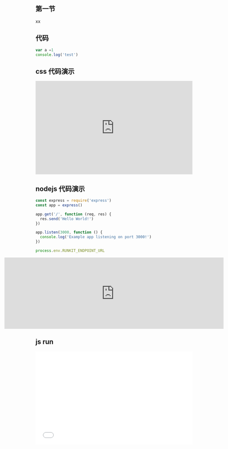 ## 第一节
xx


## 代码
```js
var a =1
console.log('test')
```


## css 代码演示
<iframe width="100%" height="300" src="http://dabblet.com/" allowfullscreen="allowfullscreen" frameborder="0"></iframe>


## nodejs 代码演示
```js
const express = require('express')
const app = express()

app.get('/', function (req, res) {
  res.send('Hello World!')
})

app.listen(3000, function () {
  console.log('Example app listening on port 3000!')
})

process.env.RUNKIT_ENDPOINT_URL
```

<iframe src="https://runkit.com/e" frameborder="0" name="runkit-embed-0" style="height: 229px; width: calc(100% + 200px); padding: 0px; margin: 0px 0px 0px calc(-100px); border: 0px; background-color: transparent;"></iframe>


## js run
<iframe width="100%" height="300" src="//jsrun.net/fAXKp/embedded/all/light/" allowfullscreen="allowfullscreen" frameborder="0"></iframe>
